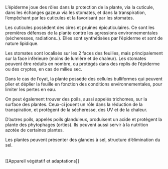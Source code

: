 
L’épiderme joue des rôles dans la protection de la plante, via la cuticule, dans les échanges gazeux via les stomates, et dans la transpiration, l’empêchant par les cuticules et la favorisant par les stomates. 

Les cuticules possèdent des cires et pruines épicuticulaires. Ce sont les premières défenses de la plante contre les agressions environnementales (sécheresses, radiations..). Elles sont synthétisées par l’épiderme et sont de nature lipidique. 

Les stomates sont localisés sur les 2 faces des feuilles, mais principalement sur la face inférieure (moins de lumière et de chaleur). Les stomates peuvent être réduits en nombre, ou protégés dans des replis de l’épiderme ou des cryptes, en cas de milieu sec. 

Dans le cas de l’oyat, la plante possède des cellules bulliformes qui peuvent plier et déplier la feuille en fonction des conditions environnementales, pour limiter les pertes en eau. 

On peut également trouver des poils, aussi appelés trichomes, sur la surface des plantes. Ceux-ci jouent un rôle dans la réduction de la transpiration, et protègent de la sécheresse, des UV et de la chaleur. 

D’autres poils, appelés poils glanduleux, produisent un acide et protègent la plante des phytophages (orties). Ils peuvent aussi servir à la nutrition azotée de certaines plantes. 

Les plantes peuvent présenter des glandes à sel, structure d’élimination du sel.
<br>
<br>
<br>
[[Appareil végétatif et adaptations]]